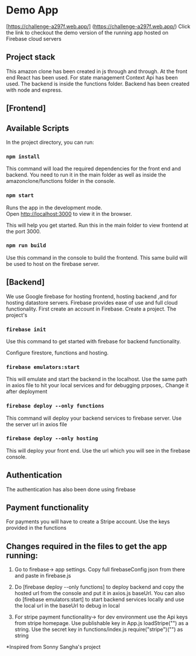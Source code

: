 # Demo App
[https://challenge-a297f.web.app/] (https://challenge-a297f.web.app/)
Click the link to checkout the demo version of the running app hosted on Firebase cloud servers

## Project stack
This amazon clone has been created in js through and through. At the front end React has been used. For state management Context Api has been used.  The backend is inside the functions folder. Backend has been created with node and express.

## [Frontend]

## Available Scripts

In the project directory, you can run:

### `npm install`

This command will load the required dependencies for the front end and backend. You need to run it in the main folder as well as inside the amazonclone/functions folder in the console.

### `npm start`

Runs the app in the development mode.\
Open [http://localhost:3000](http://localhost:3000) to view it in the browser.

This will help you get started. Run this in the main folder to view frontend at the port 3000.

### `npm run build`

Use this command in the console to build the frontend. This same build will be used to host on the firebase server.

## [Backend]

We use Google firebase for hosting frontend, hosting backend ,and for hosting datastore servers. Firebase provides ease of use and full cloud functionality. First create an account in Firebase. Create a project. The project's  

### `firebase init`

Use this command to get started with firebase for backend functionality.  

Configure firestore, functions and hosting.

### `firebase emulators:start`

This will emulate and start the backend in the localhost. Use the same path in axios file to hit your local services and for debugging prposes,. Change it after deployment

### `firebase deploy --only functions`

This command will deploy your backend services to firebase server. Use the server url in axios file

### `firebase deploy --only hosting`

This will deploy your front end. Use the url which you will see in the firebase console.

## Authentication

The authentication has also been done using firebase

## Payment functionality

For payments you will have to create a Stripe account. Use the keys provided in the functions  


## Changes required in the files to get the app running:

 1) Go to firebase-> app settings. Copy full firebaseConfig json from there and paste in firebase.js

 2) Do [firebase deploy --only functions] to deploy backend and copy the hosted url from the console and put it in axios.js baseUrl. You can also do [firebase emulators:start] to start backend services locally and use the local url in the baseUrl to debug in local

 3) For stripe payment functionality-> for dev environment use the Api keys from stripe homepage. Use publishable key in App.js loadStripe("") as a string. Use the secret key in functions/index.js require("stripe")("") as string 


 *Inspired from Sonny Sangha's project
